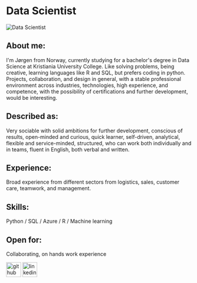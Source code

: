 # Data Scientist
![Data Scientist](https://miro.medium.com/max/870/1*14v1pUZwr516557dpS-oYw.jpeg)

## About me:
I'm Jørgen from Norway, currently studying for a bachelor's degree in Data Science at Kristiania University College. Like solving problems, being creative, learning languages like R and SQL, but prefers coding in python. Projects, collaboration, and design in general, with a stable professional environment across industries, technologies, high experience, and competence, with the possibility of certifications and further development, would be interesting.

## Described as:
Very sociable with solid ambitions for further development, conscious of results, open-minded and curious, quick learner, self-driven, analytical, flexible and service-minded, structured, who can work both individually and in teams, fluent in English, both verbal and written.

## Experience:
Broad experience from different sectors from logistics, sales, customer care, teamwork, and management.

## Skills:
Python / SQL / Azure / R / Machine learning

## Open for:
Collaborating, on hands work experience

[<img src='https://cdn.jsdelivr.net/npm/simple-icons@3.0.1/icons/github.svg' alt='github' height='40'>](https://github.com/Kozter)  [<img src='https://cdn.jsdelivr.net/npm/simple-icons@3.0.1/icons/linkedin.svg' alt='linkedin' height='40'>](http://linkedin.com/in/jørgen-andré-koster-0b3760190)  
